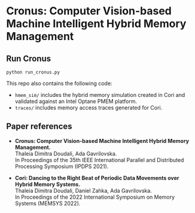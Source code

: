 # Cronus: Computer Vision-based Machine Intelligent Hybrid Memory Management

## Run Cronus
```
python run_cronus.py
```

This repo also contains the following code:
- `hmem_sim/` includes the hybrid memory simulation created in Cori and validated against an Intel Optane PMEM platform.
- `traces/` includes memory access traces generated for Cori.


## Paper references

- <b>Cronus: Computer Vision-based Machine Intelligent Hybrid Memory Management.</b><br/>
Thaleia Dimitra Doudali, Ada Gavrilovska. <br/>
In Proceedings of the 35th IEEE International Parallel and Distributed Processing Symposium (IPDPS 2021).

- <b>Cori: Dancing to the Right Beat of Periodic Data Movements over Hybrid Memory Systems.</b><br/>
Thaleia Dimitra Doudali, Daniel Zahka, Ada Gavrilovska. <br/>
In Proceedings of the 2022 International Symposium on Memory Systems (MEMSYS 2022).
